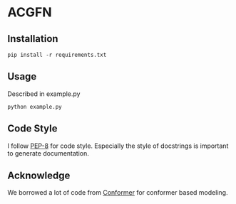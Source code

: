 # ACGFN
## Installation
  
```
pip install -r requirements.txt  
```

## Usage

Described in example.py
```
python example.py
```
 
## Code Style
I follow [PEP-8](https://www.python.org/dev/peps/pep-0008/) for code style. Especially the style of docstrings is important to generate documentation. 


## Acknowledge
 We borrowed a lot of code from [Conformer](https://github.com/HarunoriKawano/Conformer) for conformer based modeling.
